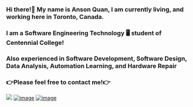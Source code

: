 ### Hi there!👋 My name is Anson Quan, I am currently living, and working here in Toronto, Canada. 
### I am a Software Engineering Technology 🖥 student of Centennial College!
### Also experienced in Software Development, Software Design, Data Analysis, Automation Learning, and Hardware Repair
### 👉Please feel free to contact me!👉 
<a href ="https://www.linkedin.com/in/anson-quan"><img src="https://user-images.githubusercontent.com/99386611/215908080-176ce08f-0721-499f-b0ff-5443372ca0d7.png"></a>
[![image](https://user-images.githubusercontent.com/99386611/215908080-176ce08f-0721-499f-b0ff-5443372ca0d7.png)](https://www.linkedin.com/in/anson-quan)
[![image](https://user-images.githubusercontent.com/99386611/215908080-176ce08f-0721-499f-b0ff-5443372ca0d7.png)]()
<!--
**Anson-Quan/Anson-Quan** is a ✨ _special_ ✨ repository because its `README.md` (this file) appears on your GitHub profile.

Here are some ideas to get you started:

- 🔭 I’m currently working on ...
- 🌱 I’m currently learning ...
- 👯 I’m looking to collaborate on ...
- 🤔 I’m looking for help with ...
- 💬 Ask me about ...
- 📫 How to reach me: ...
- 😄 Pronouns: ...
- ⚡ Fun fact: ...
-->
